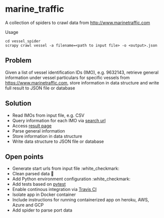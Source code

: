 # marine_traffic
A collection of spiders to crawl data from http://www.marinetraffic.com

Usage
```
cd vessel_spider
scrapy crawl vessel -a filename=<path to input file> -o <output>.json
```

## Problem
Given a list of vessel identification IDs (IMO), e.g. 9632143, retrieve general information under vessel particulars for specific vessels from https://www.marinetraffic.com, store information in data structure and write full result to JSON file or database

## Solution
* Read IMOs from input file, e.g. CSV
* Query information for each IMO via [search url](https://www.marinetraffic.com/en/ais/index/search/all?keyword=)
* Access [result page](https://www.marinetraffic.com/en/ais/details/ships/shipid:3409595/mmsi:219630000/vessel:9632143)
* Parse general information
* Store information in data structure
* Write data structure to JSON file or database

## Open points
* Generate start urls from input file :white_checkmark:
* Clean parsed data :construction:
* Add Python environment configuration :white_checkmark:
* Add tests based on [pytest](https://docs.pytest.org/en/latest/)
* Enable continous integration via [Travis CI](https://travis-ci.org)
* Isolate app in Docker container
* Include instructions for running containerized app on heroku, AWS, Azure and GCP
* Add spider to parse port data
